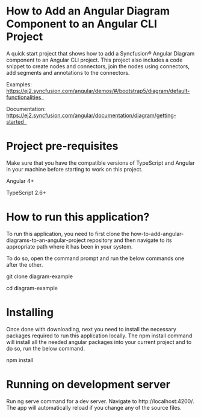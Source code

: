 # How to Add an Angular Diagram Component to an Angular CLI Project 

A quick start project that shows how to add a Syncfusion&reg; Angular Diagram component to an Angular CLI project. This project also includes a code snippet to create nodes and connectors, join the nodes using connectors, add segments and annotations to the connectors.  

Examples: https://ej2.syncfusion.com/angular/demos/#/bootstrap5/diagram/default-functionalities  

Documentation: https://ej2.syncfusion.com/angular/documentation/diagram/getting-started  


# Project pre-requisites

Make sure that you have the compatible versions of TypeScript and Angular in your machine before starting to work on this project.

Angular 4+

TypeScript 2.6+

# How to run this application?

To run this application, you need to first clone the how-to-add-angular-diagrams-to-an-angular-project repository and then navigate to its appropriate path where it has been in your system.

To do so, open the command prompt and run the below commands one after the other.

git clone diagram-example

cd diagram-example

# Installing

Once done with downloading, next you need to install the necessary packages required to run this application locally. The npm install command will install all the needed angular packages into your current project and to do so, run the below command.

npm install

# Running on development server

Run ng serve command for a dev server. Navigate to http://localhost:4200/. The app will automatically reload if you change any of the source files.
